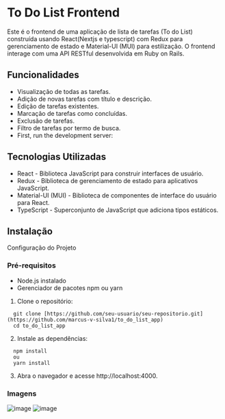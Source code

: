 # To Do List Frontend
Este é o frontend de uma aplicação de lista de tarefas (To do List) construída usando React(Nextjs e typescript) com Redux para gerenciamento de estado e Material-UI (MUI) para estilização. O frontend interage com uma API RESTful desenvolvida em Ruby on Rails.


## Funcionalidades
- Visualização de todas as tarefas.
- Adição de novas tarefas com título e descrição.
- Edição de tarefas existentes.
- Marcação de tarefas como concluídas.
- Exclusão de tarefas.
- Filtro de tarefas por termo de busca.
- First, run the development server:

## Tecnologias Utilizadas
- React - Biblioteca JavaScript para construir interfaces de usuário.
- Redux - Biblioteca de gerenciamento de estado para aplicativos JavaScript.
- Material-UI (MUI) - Biblioteca de componentes de interface do usuário para React.
- TypeScript - Superconjunto de JavaScript que adiciona tipos estáticos.

## Instalação
Configuração do Projeto
### Pré-requisitos
- Node.js instalado
- Gerenciador de pacotes npm ou yarn
1. Clone o repositório:
```terminal
  git clone [https://github.com/seu-usuario/seu-repositorio.git](https://github.com/marcus-v-silva1/to_do_list_app)
  cd to_do_list_app
```
2. Instale as dependências:
```terminal
  npm install
  ou
  yarn install
```
3. Abra o navegador e acesse http://localhost:4000.

### Imagens
![image](https://github.com/user-attachments/assets/ce19eba0-a54a-407d-867e-6a4ac95e753e)
![image](https://github.com/user-attachments/assets/c50d5c0e-a4ae-4b84-818d-83a38474a3ea)


